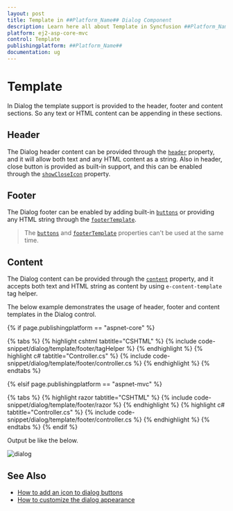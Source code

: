 ```yaml
---
layout: post
title: Template in ##Platform_Name## Dialog Component
description: Learn here all about Template in Syncfusion ##Platform_Name## Dialog component and more.
platform: ej2-asp-core-mvc
control: Template
publishingplatform: ##Platform_Name##
documentation: ug
---
```



# Template

In Dialog the template support is provided to the header, footer and content sections. So any text or HTML content can be appending in these sections.

## Header

The Dialog header content can be provided through the
[`header`](https://help.syncfusion.com/cr/aspnetcore-js2/Syncfusion.EJ2.Popups.Dialog.html#Syncfusion_EJ2_Popups_Dialog_Header) property, and it will allow both text and any HTML content as a string.
Also in header, close button is provided as built-in support, and this can be enabled through
the [`showCloseIcon`](https://help.syncfusion.com/cr/aspnetcore-js2/Syncfusion.EJ2.Popups.Dialog.html#Syncfusion_EJ2_Popups_Dialog_ShowCloseIcon) property.

## Footer

The Dialog footer can be enabled by adding built-in [`buttons`](https://help.syncfusion.com/cr/aspnetcore-js2/Syncfusion.EJ2.Popups.Dialog.html#Syncfusion_EJ2_Popups_Dialog_Buttons) or providing any HTML string through the [`footerTemplate`](https://help.syncfusion.com/cr/aspnetcore-js2/Syncfusion.EJ2.Popups.Dialog.html#Syncfusion_EJ2_Popups_Dialog_FooterTemplate).

> The [`buttons`](https://help.syncfusion.com/cr/aspnetcore-js2/Syncfusion.EJ2.Popups.Dialog.html#Syncfusion_EJ2_Popups_Dialog_Buttons) and [`footerTemplate`](https://help.syncfusion.com/cr/aspnetcore-js2/Syncfusion.EJ2.Popups.Dialog.html#Syncfusion_EJ2_Popups_Dialog_FooterTemplate) properties can't be used at the same time.

## Content

The Dialog content can be provided through the [`content`](https://help.syncfusion.com/cr/aspnetcore-js2/Syncfusion.EJ2.Popups.Dialog.html#Syncfusion_EJ2_Popups_Dialog_Content) property, and it accepts both text and HTML string as content
by using `e-content-template` tag helper.

The below example demonstrates the usage of header, footer and content templates in the Dialog control.

{% if page.publishingplatform == "aspnet-core" %}

{% tabs %}
{% highlight cshtml tabtitle="CSHTML" %}
{% include code-snippet/dialog/template/footer/tagHelper %}
{% endhighlight %}
{% highlight c# tabtitle="Controller.cs" %}
{% include code-snippet/dialog/template/footer/controller.cs %}
{% endhighlight %}
{% endtabs %}

{% elsif page.publishingplatform == "aspnet-mvc" %}

{% tabs %}
{% highlight razor tabtitle="CSHTML" %}
{% include code-snippet/dialog/template/footer/razor %}
{% endhighlight %}
{% highlight c# tabtitle="Controller.cs" %}
{% include code-snippet/dialog/template/footer/controller.cs %}
{% endhighlight %}
{% endtabs %}
{% endif %}



Output be like the below.

![dialog](./images/dialog-template.png)

## See Also

* [How to add an icon to dialog buttons](./how-to/add-an-icons-to-dialog-buttons)
* [How to customize the dialog appearance](./how-to/customize-the-dialog-appearance)
